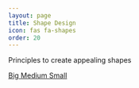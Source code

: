 ```yaml
---
layout: page
title: Shape Design
icon: fas fa-shapes
order: 20
---
```


Principles to create appealing shapes


[Big Medium Small](/shape-design/bms)